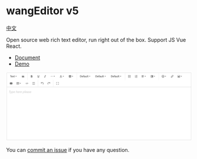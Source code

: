 # wangEditor v5

[中文](./README.md)

Open source web rich text editor, run right out of the box. Support JS Vue React.

- [Document](https://www.wangeditor.com/v5/en/)
- [Demo](https://www.wangeditor.com/demo/?lang=en)

![](./docs/images/editor-en.png)

You can [commit an issue]((https://github.com/wangeditor-team/wangEditor-v5/issues)) if you have any question.
